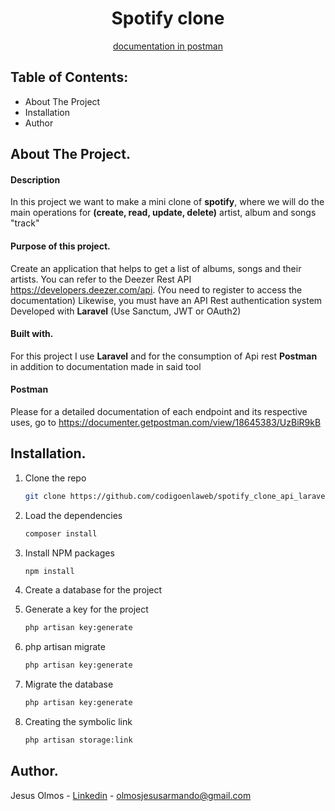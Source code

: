<h1 align="center">Spotify clone</h1> 
<div align="center">
    <a align="center" href="https://documenter.getpostman.com/view/18645383/UzBiR9kB">documentation in postman</a>
</div>

## Table of Contents:
- About The Project
- Installation
- Author

## About The Project.
#### Description
In this project we want to make a mini clone of **spotify**, where we will do the main operations for **(create, read, update, delete)** artist, album and songs "track"
#### Purpose of this project.
Create an application that helps to get a list of albums, songs and their artists. You can refer to the Deezer Rest API https://developers.deezer.com/api. (You need to register to access the documentation) Likewise, you must have an API Rest authentication system Developed with **Laravel** (Use Sanctum, JWT or OAuth2)
#### Built with.
For this project I use **Laravel** and for the consumption of Api rest **Postman** in addition to documentation made in said tool
#### Postman
Please for a detailed documentation of each endpoint and its respective uses, go to https://documenter.getpostman.com/view/18645383/UzBiR9kB
## Installation.
1. Clone the repo
   ```sh
   git clone https://github.com/codigoenlaweb/spotify_clone_api_laravel.git
   ```
2. Load the dependencies
   ```sh
   composer install
   ```
3. Install NPM packages
   ```sh
   npm install
   ```
4. Create a database for the project

5. Generate a key for the project
   ```sh
   php artisan key:generate
   ```
6. php artisan migrate
   ```sh
   php artisan key:generate
   ```
7. Migrate the database
   ```sh
   php artisan key:generate
   ```
8. Creating the symbolic link
   ```sh
   php artisan storage:link
   ```

## Author.
Jesus Olmos - [Linkedin](https://www.linkedin.com/in/jesus-armando-olmos-olmos-607748228/ "Linkedin") - olmosjesusarmando@gmail.com
